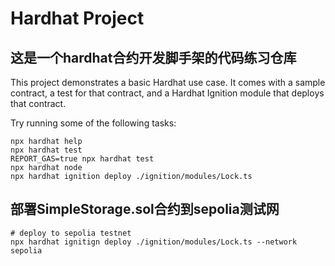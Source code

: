 # Hardhat Project

## 这是一个hardhat合约开发脚手架的代码练习仓库
This project demonstrates a basic Hardhat use case. It comes with a sample contract, a test for that contract, and a Hardhat Ignition module that deploys that contract.

Try running some of the following tasks:

```shell
npx hardhat help
npx hardhat test
REPORT_GAS=true npx hardhat test
npx hardhat node
npx hardhat ignition deploy ./ignition/modules/Lock.ts
```

## 部署SimpleStorage.sol合约到sepolia测试网
```shell
# deploy to sepolia testnet
npx hardhat ignitign deploy ./ignition/modules/Lock.ts --network sepolia
```
